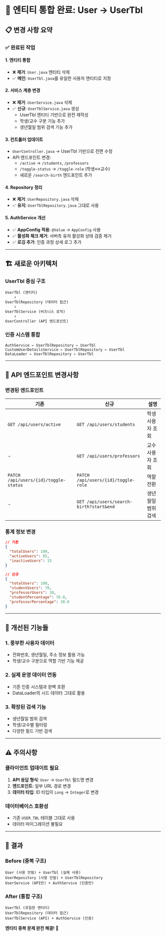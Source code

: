 # 🔄 엔티티 통합 완료: User → UserTbl

## 📋 변경 사항 요약

### ✅ **완료된 작업**

#### 1. **엔티티 통합**
- ❌ **제거**: `User.java` 엔티티 삭제
- ✅ **메인**: `UserTbl.java`를 유일한 사용자 엔티티로 지정

#### 2. **서비스 계층 변경**
- ❌ **제거**: `UserService.java` 삭제
- ✅ **신규**: `UserTblService.java` 생성
  - UserTbl 엔티티 기반으로 완전 재작성
  - 학생/교수 구분 기능 추가
  - 생년월일 범위 검색 기능 추가

#### 3. **컨트롤러 업데이트**
- `UserController.java` → UserTbl 기반으로 전면 수정
- API 엔드포인트 변경:
  - `/active` → `/students`, `/professors`
  - `/toggle-status` → `/toggle-role` (학생↔교수)
  - 새로운 `/search-birth` 엔드포인트 추가

#### 4. **Repository 정리**
- ❌ **제거**: `UserRepository.java` 삭제
- ✅ **유지**: `UserTblRepository.java` 그대로 사용

#### 5. **AuthService 개선**
- ✅ **AppConfig 적용**: `@Value` → `AppConfig` 사용
- ✅ **활성화 체크 제거**: 서버측 유저 활성화 상태 검증 제거
- ✅ **로깅 추가**: 인증 과정 상세 로그 추가

---

## 🏗️ **새로운 아키텍처**

### **UserTbl 중심 구조**
```
UserTbl (엔티티)
    ↓
UserTblRepository (데이터 접근)
    ↓  
UserTblService (비즈니스 로직)
    ↓
UserController (API 엔드포인트)
```

### **인증 시스템 통합**
```
AuthService ← UserTblRepository ← UserTbl
CustomUserDetailsService ← UserTblRepository ← UserTbl  
DataLoader ← UserTblRepository ← UserTbl
```

---

## 🎯 **API 엔드포인트 변경사항**

### **변경된 엔드포인트**

| 기존 | 신규 | 설명 |
|------|------|------|
| `GET /api/users/active` | `GET /api/users/students` | 학생 사용자 조회 |
| - | `GET /api/users/professors` | 교수 사용자 조회 |
| `PATCH /api/users/{id}/toggle-status` | `PATCH /api/users/{id}/toggle-role` | 역할 전환 |
| - | `GET /api/users/search-birth?start&end` | 생년월일 범위 검색 |

### **통계 정보 변경**
```json
// 기존
{
  "totalUsers": 100,
  "activeUsers": 85,
  "inactiveUsers": 15
}

// 신규  
{
  "totalUsers": 100,
  "studentUsers": 70,
  "professorUsers": 30,
  "studentPercentage": 70.0,
  "professorPercentage": 30.0
}
```

---

## 🚀 **개선된 기능들**

### **1. 풍부한 사용자 데이터**
- 전화번호, 생년월일, 주소 정보 활용 가능
- 학생/교수 구분으로 역할 기반 기능 제공

### **2. 실제 운영 데이터 연동**
- 기존 인증 시스템과 완벽 호환
- DataLoader의 시드 데이터 그대로 활용

### **3. 확장된 검색 기능**
- 생년월일 범위 검색
- 학생/교수별 필터링
- 다양한 필드 기반 검색

---

## ⚠️ **주의사항**

### **클라이언트 업데이트 필요**
1. **API 응답 형식**: `User` → `UserTbl` 필드명 변경
2. **엔드포인트**: 일부 URL 경로 변경
3. **데이터 타입**: ID 타입이 `Long` → `Integer`로 변경

### **데이터베이스 호환성**
- 기존 `USER_TBL` 테이블 그대로 사용
- 데이터 마이그레이션 불필요

---

## 🎉 **결과**

### **Before (중복 구조)**
```
User (사용 안됨) + UserTbl (실제 사용)
UserRepository (사용 안됨) + UserTblRepository
UserService (API만) + AuthService (인증만)
```

### **After (통합 구조)**
```
UserTbl (유일한 엔티티)
UserTblRepository (데이터 접근)
UserTblService (API) + AuthService (인증)
```

**엔티티 중복 문제 완전 해결!** 🎯